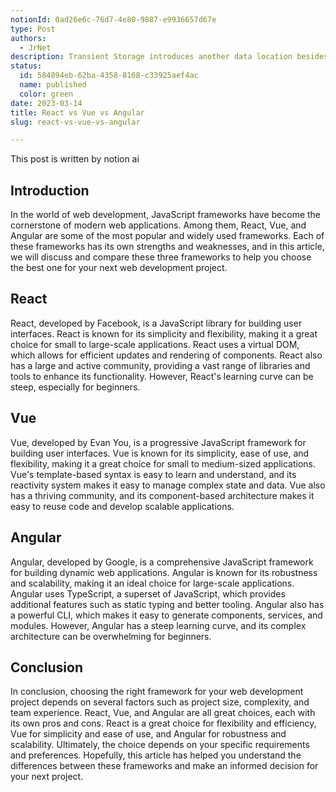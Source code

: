 ```yaml
---
notionId: 0ad26e6c-76d7-4e80-9887-e9936657d67e
type: Post
authors:
  - JrNet
description: Transient Storage introduces another data location besides 
status:
  id: 584894eb-62ba-4358-8168-c33925aef4ac
  name: published
  color: green
date: 2023-03-14
title: React vs Vue vs Angular
slug: react-vs-vue-vs-angular

---
```


This post is written by notion ai


## Introduction


In the world of web development, JavaScript frameworks have become the cornerstone of modern web applications. Among them, React, Vue, and Angular are some of the most popular and widely used frameworks. Each of these frameworks has its own strengths and weaknesses, and in this article, we will discuss and compare these three frameworks to help you choose the best one for your next web development project.


## React


React, developed by Facebook, is a JavaScript library for building user interfaces. React is known for its simplicity and flexibility, making it a great choice for small to large-scale applications. React uses a virtual DOM, which allows for efficient updates and rendering of components. React also has a large and active community, providing a vast range of libraries and tools to enhance its functionality. However, React's learning curve can be steep, especially for beginners.


## Vue


Vue, developed by Evan You, is a progressive JavaScript framework for building user interfaces. Vue is known for its simplicity, ease of use, and flexibility, making it a great choice for small to medium-sized applications. Vue's template-based syntax is easy to learn and understand, and its reactivity system makes it easy to manage complex state and data. Vue also has a thriving community, and its component-based architecture makes it easy to reuse code and develop scalable applications.


## Angular


Angular, developed by Google, is a comprehensive JavaScript framework for building dynamic web applications. Angular is known for its robustness and scalability, making it an ideal choice for large-scale applications. Angular uses TypeScript, a superset of JavaScript, which provides additional features such as static typing and better tooling. Angular also has a powerful CLI, which makes it easy to generate components, services, and modules. However, Angular has a steep learning curve, and its complex architecture can be overwhelming for beginners.


## Conclusion


In conclusion, choosing the right framework for your web development project depends on several factors such as project size, complexity, and team experience. React, Vue, and Angular are all great choices, each with its own pros and cons. React is a great choice for flexibility and efficiency, Vue for simplicity and ease of use, and Angular for robustness and scalability. Ultimately, the choice depends on your specific requirements and preferences. Hopefully, this article has helped you understand the differences between these frameworks and make an informed decision for your next project.

